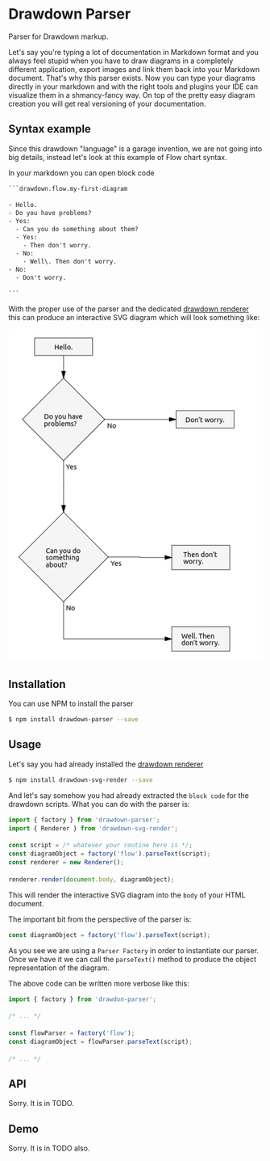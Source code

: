 # Drawdown Parser
Parser for Drawdown markup.

Let's say you're typing a lot of documentation in Markdown format and you always feel stupid when you have to draw diagrams in а completely different application, export images and link them back into your Markdown document. That's why this parser exists. Now you can type your diagrams directly in your markdown and with the right tools and plugins your IDE can visualize them in a shmancy-fancy way. On top of the pretty easy diagram creation you will get real versioning of your documentation.

## Syntax example
Since this drawdown "language" is a garage invention, we are not going into big details, instead let's look at this example of Flow chart syntax.

In your markdown you can open block code 


    ```drawdown.flow.my-first-diagram

    - Hello.
    - Do you have problems?
    - Yes:
      - Can you do something about them?
      - Yes:
        - Then don't worry.
      - No:
        - Well\. Then don't worry.
    - No:
      - Don't worry.

    ```

With the proper use of the parser and the dedicated [drawdown renderer][6f03d088] this can produce an interactive SVG diagram which will look something like:

[6f03d088]: https://github.com/lyubo-slavilov/drawdown-svg-render "drawdown-svg-render"

![Example diagram](assets/example-flow-diagram.png)

## Installation

You can use NPM to install the parser

```bash
$ npm install drawdown-parser --save
```

## Usage
Let's say you had already installed the [drawdown renderer][6f03d088]

```bash
$ npm install drawdown-svg-render --save
```

And let's say somehow you had already extracted the `block code` for the drawdown scripts. What you can do with the parser is:

```javascript
import { factory } from 'drawdown-parser';
import { Renderer } from 'drawdown-svg-render';

const script = /* whatever your routine here is */;
const diagramObject = factory('flow').parseText(script);
const renderer = new Renderer();

renderer.render(document.body, diagramObject);
```
This will render the interactive SVG diagram into the `body` of your HTML document.

The important bit from the perspective of the parser is:

```javascript
const diagramObject = factory('flow').parseText(script);
```

As you see we are using a  `Parser Factory` in order to instantiate our parser. Once we have it we can call the `parseText()` method to produce the object representation of the diagram.

The above code can be written more verbose like this:

```javascript
import { factory } from 'drawdon-parser';

/* ... */

const flowParser = factory('flow');
const diagramObject = flowParser.parseText(script);

/* ... */
```
## API
Sorry. It is in TODO.

## Demo
Sorry. It is in TODO also.
